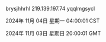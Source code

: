 brysjhhrhl 219.139.197.74 yqqlmgsycl

2024年 11月 04日 星期一 04:00:01 CST

2024年 11月 03日 星期日 20:00:01 GMT
